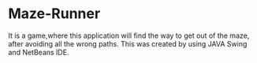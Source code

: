 # Maze-Runner
It is a game,where this application will find the way to get out of the
maze, after avoiding all the wrong paths.
This was created by using JAVA Swing and NetBeans IDE.
